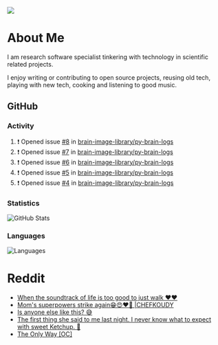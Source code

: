 ![](https://komarev.com/ghpvc/?username=icaoberg)

# About Me
I am research software specialist tinkering with technology in scientific related projects.

I enjoy writing or contributing to open source projects, reusing old tech, playing with new tech, cooking and listening to good music.

## GitHub
### Activity
<!--START_SECTION:activity-->
1. ❗ Opened issue [#8](https://github.com/brain-image-library/py-brain-logs/issues/8) in [brain-image-library/py-brain-logs](https://github.com/brain-image-library/py-brain-logs)
2. ❗ Opened issue [#7](https://github.com/brain-image-library/py-brain-logs/issues/7) in [brain-image-library/py-brain-logs](https://github.com/brain-image-library/py-brain-logs)
3. ❗ Opened issue [#6](https://github.com/brain-image-library/py-brain-logs/issues/6) in [brain-image-library/py-brain-logs](https://github.com/brain-image-library/py-brain-logs)
4. ❗ Opened issue [#5](https://github.com/brain-image-library/py-brain-logs/issues/5) in [brain-image-library/py-brain-logs](https://github.com/brain-image-library/py-brain-logs)
5. ❗ Opened issue [#4](https://github.com/brain-image-library/py-brain-logs/issues/4) in [brain-image-library/py-brain-logs](https://github.com/brain-image-library/py-brain-logs)
<!--END_SECTION:activity-->

### Statistics
![GitHub Stats](https://github-readme-stats.vercel.app/api?username=icaoberg&count_private=true&show_icons=true)

### Languages
![Languages](https://github-readme-stats.vercel.app/api/top-langs/?username=icaoberg&show_icons=true&langs_count=10&hide=HTML,CSS,M)

# Reddit
<!-- BLOG-POST-LIST:START -->
- [When the soundtrack of life is too good to just walk ❤️❤️](https://www.reddit.com/r/u_icaoberg/comments/wp4k9l/when_the_soundtrack_of_life_is_too_good_to_just/)
- [Mom&#39;s superpowers strike again😁😍♥️🙏 |CHEFKOUDY](https://www.reddit.com/r/u_icaoberg/comments/wmxngf/moms_superpowers_strike_again_chefkoudy/)
- [Is anyone else like this? 😅](https://www.reddit.com/r/u_icaoberg/comments/wkq82y/is_anyone_else_like_this/)
- [The first thing she said to me last night. I never know what to expect with sweet Ketchup. 🤣](https://www.reddit.com/r/u_icaoberg/comments/ty1h5z/the_first_thing_she_said_to_me_last_night_i_never/)
- [The Only Way [OC]](https://www.reddit.com/r/u_icaoberg/comments/ty1cfr/the_only_way_oc/)
<!-- BLOG-POST-LIST:END -->
